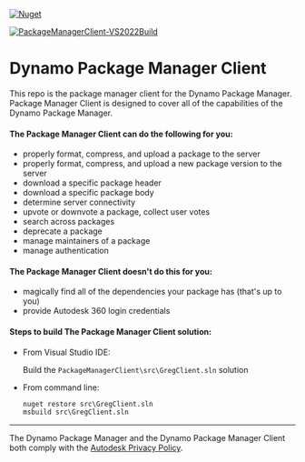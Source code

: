 [![Nuget](https://img.shields.io/nuget/v/Greg?logo=nuget)](https://www.nuget.org/packages/Greg/)

[![PackageManagerClient-VS2022Build](https://github.com/DynamoDS/PackageManagerClient/actions/workflows/PackageManagerClientMSbuild.yml/badge.svg)](https://github.com/DynamoDS/PackageManagerClient/actions/workflows/PackageManagerClientMSbuild.yml) 


# Dynamo Package Manager Client

This repo is the package manager client for the Dynamo Package Manager. Package Manager Client is designed to cover all of the capabilities of the Dynamo Package Manager.

#### The Package Manager Client can do the following for you:

* properly format, compress, and upload a package to the server
* properly format, compress, and upload a new package version to the server
* download a specific package header
* download a specific package body
* determine server connectivity
* upvote or downvote a package, collect user votes
* search across packages
* deprecate a package
* manage maintainers of a package
* manage authentication

#### The Package Manager Client doesn't do this for you:

* magically find all of the dependencies your package has (that's up to you)
* provide Autodesk 360 login credentials

#### Steps to build The Package Manager Client solution:

- From Visual Studio IDE:

    Build the `PackageManagerClient\src\GregClient.sln` solution

- From command line:

    ```bat
    nuget restore src\GregClient.sln
    msbuild src\GregClient.sln
    ```
___

The Dynamo Package Manager and the Dynamo Package Manager Client both comply with the [Autodesk Privacy Policy](https://www.autodesk.com/company/legal-notices-trademarks/privacy-statement).
